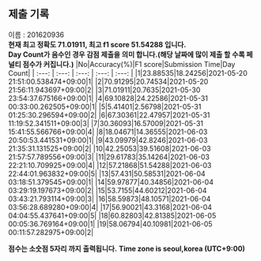 


  
## 제출 기록  
이름 : 201620936  
**현재 최고 정확도 71.01911, 최고 f1 score 51.54288 입니다.**  
**Day Count가 음수인 경우 감점 제출을 의미 합니다.(해당 날짜에 많이 제출 할 수록 페널티 점수가 커집니다.)**
|No|Accuracy(%)|F1 score|Submission Time|Day Count|
| :---: | :---: | :---: | :---: | :---: |
|1|23.88535|18.24256|2021-05-20 21:51:00.538474+09:00|1|
|2|70.91295|20.74534|2021-05-20 21:56:11.943697+09:00|2|
|3|71.01911|20.7635|2021-05-30 23:54:37.675166+09:00|1|
|4|69.10828|24.22586|2021-05-31 00:33:00.262505+09:00|1|
|5|5.41401|2.56798|2021-05-31 01:25:30.296594+09:00|2|
|6|67.30361|22.47957|2021-05-31 11:19:52.341511+09:00|3|
|7|30.36093|16.57009|2021-05-31 15:41:55.566766+09:00|4|
|8|18.04671|14.36555|2021-06-03 20:50:53.441531+09:00|1|
|9|43.09979|42.8246|2021-06-03 21:35:31.131525+09:00|2|
|10|42.25053|39.51608|2021-06-03 21:57:57.789556+09:00|3|
|11|29.61783|35.14264|2021-06-03 22:21:10.709925+09:00|4|
|12|57.21868|51.54288|2021-06-03 22:44:01.963832+09:00|5|
|13|57.431|50.58531|2021-06-04 03:18:51.379545+09:00|1|
|14|59.97877|40.34856|2021-06-04 03:29:19.197673+09:00|2|
|15|53.7155|44.60212|2021-06-04 03:43:21.793114+09:00|3|
|16|58.59873|48.10571|2021-06-04 03:56:28.689280+09:00|4|
|17|56.90021|43.3168|2021-06-04 04:04:55.437641+09:00|5|
|18|60.82803|42.81385|2021-06-05 00:05:36.769164+09:00|1|
|19|58.06794|40.10981|2021-06-05 00:11:57.282975+09:00|2|


**점수는 소숫점 5자리 까지 출력됩니다.**
**Time zone is seoul,korea (UTC+9:00)**

